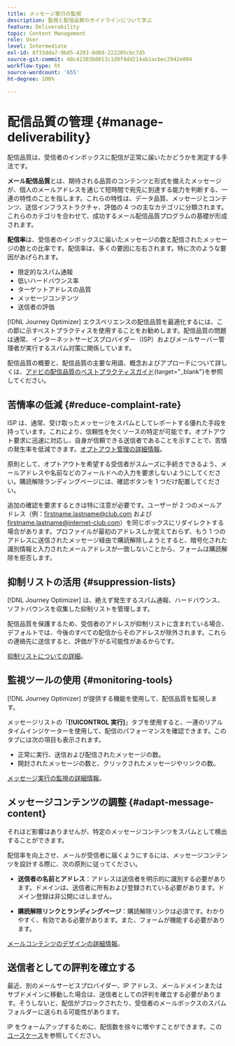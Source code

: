```yaml
---
title: メッセージ実行の監視
description: 監視と配信品質のガイドラインについて学ぶ
feature: Deliverability
topic: Content Management
role: User
level: Intermediate
exl-id: 8f33dda7-9bd5-4293-8d0d-222205cbc7d5
source-git-commit: 40c42303b8013c1d9f4dd214ab1acbec2942e094
workflow-type: ht
source-wordcount: '655'
ht-degree: 100%

---
```


# 配信品質の管理 {#manage-deliverability}

配信品質は、受信者のインボックスに配信が正常に届いたかどうかを測定する手法です。

**メール配信品質**&#x200B;とは、期待される品質のコンテンツと形式を備えたメッセージが、個人のメールアドレスを通じて短時間で宛先に到達する能力を判断する、一連の特性のことを指します。これらの特性は、データ品質、メッセージとコンテンツ、送信インフラストラクチャ、評価の 4 つの主なカテゴリに分類されます。これらのカテゴリを合わせて、成功するメール配信品質プログラムの基礎が形成されます。

**配信率**&#x200B;は、受信者のインボックスに届いたメッセージの数と配信されたメッセージの数との比率です。配信率は、多くの要因に左右されます。特に次のような要因があげられます。

* 限定的なスパム通報
* 低いハードバウンス率
* ターゲットアドレスの品質
* メッセージコンテンツ
* 送信者の評価

[!DNL Journey Optimizer] エクスペリエンスの配信品質を最適化するには、この節に示すベストプラクティスを使用することをお勧めします。配信品質の問題は通常、インターネットサービスプロバイダー（ISP）およびメールサーバー管理者が実行するスパム対策に関係しています。

配信品質の概要と、配信品質の主要な用語、概念およびアプローチについて詳しくは、[アドビの配信品質のベストプラクティスガイド](https://experienceleague.adobe.com/docs/deliverability-learn/deliverability-best-practice-guide/introduction.html?lang=ja){target=&quot;_blank&quot;}を参照してください。

## 苦情率の低減 {#reduce-complaint-rate}

ISP は、通常、受け取ったメッセージをスパムとしてレポートする優れた手段を持っています。これにより、信頼性を欠くソースの特定が可能です。オプトアウト要求に迅速に対応し、自身が信頼できる送信者であることを示すことで、苦情の発生率を低減できます。[オプトアウト管理の詳細情報](../messages/consent.md#opt-out-management)。

原則として、オプトアウトを希望する受信者がスムーズに手続きできるよう、メールアドレスや名前などのフィールドへの入力を要求しないようにしてください。購読解除ランディングページには、確認ボタンを 1 つだけ配置してください。

追加の確認を要求するときは特に注意が必要です。ユーザーが 2 つのメールアドレス（例：firstname.lastname@club.com および firstname.lastname@internet-club.com）を同じボックスにリダイレクトする場合があります。プロファイルが最初のアドレスしか覚えておらず、もう 1 つのアドレスに送信されたメッセージ経由で購読解除しようとすると、暗号化された識別情報と入力されたメールアドレスが一致しないことから、フォームは購読解除を拒否します。

## 抑制リストの活用 {#suppression-lists}

[!DNL Journey Optimizer] は、絶えず発生するスパム通報、ハードバウンス、ソフトバウンスを収集した抑制リストを管理します。

配信品質を保護するため、受信者のアドレスが抑制リストに含まれている場合、デフォルトでは、今後のすべての配信からそのアドレスが除外されます。これらの連絡先に送信すると、評価が下がる可能性があるからです。

[抑制リストについての詳細](suppression-list.md)。

## 監視ツールの使用 {#monitoring-tools}

[!DNL Journey Optimizer] が提供する機能を使用して、配信品質を監視します。

メッセージリストの「**[!UICONTROL 実行]**」タブを使用すると、一連のリアルタイムインジケーターを使用して、配信のパフォーマンスを確認できます。このタブには次の項目も表示されます。
* 正常に実行、送信および配信されたメッセージの数。
* 開封されたメッセージの数と、クリックされたメッセージやリンクの数。

[メッセージ実行の監視の詳細情報](message-monitoring.md)。

## メッセージコンテンツの調整 {#adapt-message-content}

それほど影響はありませんが、特定のメッセージコンテンツをスパムとして検出することができます。

配信率を向上させ、メールが受信者に届くようにするには、メッセージコンテンツを設計する際に、次の原則に従ってください。

* **送信者の名前とアドレス**：アドレスは送信者を明示的に識別する必要があります。ドメインは、送信者に所有および登録されている必要があります。ドメイン登録は非公開にはしません。

* **購読解除リンクとランディングページ**：購読解除リンクは必須です。わかりやすく、有効である必要があります。また、フォームが機能する必要があります。

[メールコンテンツのデザインの詳細情報](../design/design-emails.md)。

## 送信者としての評判を確立する

最近、別のメールサービスプロバイダー、IP アドレス、メールドメインまたはサブドメインに移動した場合は、送信者としての評判を確立する必要があります。そうしないと、配信がブロックされたり、受信者のメールボックスのスパムフォルダーに送られる可能性があります。

IP をウォームアップするために、配信数を徐々に増やすことができます。この[ユースケース](../building-journeys/ramp-up-deliveries-uc.md)を参照してください。
